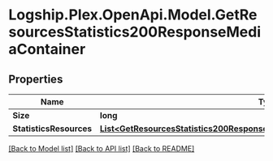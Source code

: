 # Logship.Plex.OpenApi.Model.GetResourcesStatistics200ResponseMediaContainer

## Properties

Name | Type | Description | Notes
------------ | ------------- | ------------- | -------------
**Size** | **long** |  | [optional] 
**StatisticsResources** | [**List&lt;GetResourcesStatistics200ResponseMediaContainerStatisticsResourcesInner&gt;**](GetResourcesStatistics200ResponseMediaContainerStatisticsResourcesInner.md) |  | [optional] 

[[Back to Model list]](../../README.md#documentation-for-models) [[Back to API list]](../../README.md#documentation-for-api-endpoints) [[Back to README]](../../README.md)

